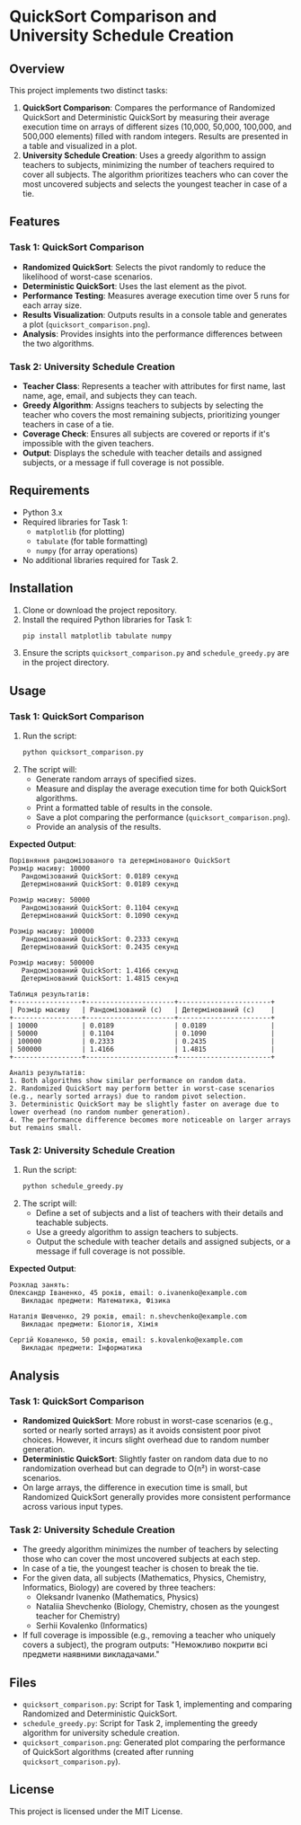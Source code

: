 # QuickSort Comparison and University Schedule Creation

## Overview
This project implements two distinct tasks:
1. **QuickSort Comparison**: Compares the performance of Randomized QuickSort and Deterministic QuickSort by measuring their average execution time on arrays of different sizes (10,000, 50,000, 100,000, and 500,000 elements) filled with random integers. Results are presented in a table and visualized in a plot.
2. **University Schedule Creation**: Uses a greedy algorithm to assign teachers to subjects, minimizing the number of teachers required to cover all subjects. The algorithm prioritizes teachers who can cover the most uncovered subjects and selects the youngest teacher in case of a tie.

## Features

### Task 1: QuickSort Comparison
- **Randomized QuickSort**: Selects the pivot randomly to reduce the likelihood of worst-case scenarios.
- **Deterministic QuickSort**: Uses the last element as the pivot.
- **Performance Testing**: Measures average execution time over 5 runs for each array size.
- **Results Visualization**: Outputs results in a console table and generates a plot (`quicksort_comparison.png`).
- **Analysis**: Provides insights into the performance differences between the two algorithms.

### Task 2: University Schedule Creation
- **Teacher Class**: Represents a teacher with attributes for first name, last name, age, email, and subjects they can teach.
- **Greedy Algorithm**: Assigns teachers to subjects by selecting the teacher who covers the most remaining subjects, prioritizing younger teachers in case of a tie.
- **Coverage Check**: Ensures all subjects are covered or reports if it's impossible with the given teachers.
- **Output**: Displays the schedule with teacher details and assigned subjects, or a message if full coverage is not possible.

## Requirements
- Python 3.x
- Required libraries for Task 1:
  - `matplotlib` (for plotting)
  - `tabulate` (for table formatting)
  - `numpy` (for array operations)
- No additional libraries required for Task 2.

## Installation
1. Clone or download the project repository.
2. Install the required Python libraries for Task 1:
   ```bash
   pip install matplotlib tabulate numpy
   ```
3. Ensure the scripts `quicksort_comparison.py` and `schedule_greedy.py` are in the project directory.

## Usage

### Task 1: QuickSort Comparison
1. Run the script:
   ```bash
   python quicksort_comparison.py
   ```
2. The script will:
   - Generate random arrays of specified sizes.
   - Measure and display the average execution time for both QuickSort algorithms.
   - Print a formatted table of results in the console.
   - Save a plot comparing the performance (`quicksort_comparison.png`).
   - Provide an analysis of the results.

**Expected Output**:
```
Порівняння рандомізованого та детермінованого QuickSort
Розмір масиву: 10000
   Рандомізований QuickSort: 0.0189 секунд
   Детермінований QuickSort: 0.0189 секунд

Розмір масиву: 50000
   Рандомізований QuickSort: 0.1104 секунд
   Детермінований QuickSort: 0.1090 секунд

Розмір масиву: 100000
   Рандомізований QuickSort: 0.2333 секунд
   Детермінований QuickSort: 0.2435 секунд

Розмір масиву: 500000
   Рандомізований QuickSort: 1.4166 секунд
   Детермінований QuickSort: 1.4815 секунд

Таблиця результатів:
+-----------------+----------------------+-----------------------+
| Розмір масиву   | Рандомізований (с)   | Детермінований (с)    |
+-----------------+----------------------+-----------------------+
| 10000           | 0.0189               | 0.0189                |
| 50000           | 0.1104               | 0.1090                |
| 100000          | 0.2333               | 0.2435                |
| 500000          | 1.4166               | 1.4815                |
+-----------------+----------------------+-----------------------+

Аналіз результатів:
1. Both algorithms show similar performance on random data.
2. Randomized QuickSort may perform better in worst-case scenarios (e.g., nearly sorted arrays) due to random pivot selection.
3. Deterministic QuickSort may be slightly faster on average due to lower overhead (no random number generation).
4. The performance difference becomes more noticeable on larger arrays but remains small.
```

### Task 2: University Schedule Creation
1. Run the script:
   ```bash
   python schedule_greedy.py
   ```
2. The script will:
   - Define a set of subjects and a list of teachers with their details and teachable subjects.
   - Use a greedy algorithm to assign teachers to subjects.
   - Output the schedule with teacher details and assigned subjects, or a message if full coverage is not possible.

**Expected Output**:
```
Розклад занять:
Олександр Іваненко, 45 років, email: o.ivanenko@example.com
   Викладає предмети: Математика, Фізика

Наталія Шевченко, 29 років, email: n.shevchenko@example.com
   Викладає предмети: Біологія, Хімія

Сергій Коваленко, 50 років, email: s.kovalenko@example.com
   Викладає предмети: Інформатика
```

## Analysis

### Task 1: QuickSort Comparison
- **Randomized QuickSort**: More robust in worst-case scenarios (e.g., sorted or nearly sorted arrays) as it avoids consistent poor pivot choices. However, it incurs slight overhead due to random number generation.
- **Deterministic QuickSort**: Slightly faster on random data due to no randomization overhead but can degrade to O(n²) in worst-case scenarios.
- On large arrays, the difference in execution time is small, but Randomized QuickSort generally provides more consistent performance across various input types.

### Task 2: University Schedule Creation
- The greedy algorithm minimizes the number of teachers by selecting those who can cover the most uncovered subjects at each step.
- In case of a tie, the youngest teacher is chosen to break the tie.
- For the given data, all subjects (Mathematics, Physics, Chemistry, Informatics, Biology) are covered by three teachers:
  - Oleksandr Ivanenko (Mathematics, Physics)
  - Nataliia Shevchenko (Biology, Chemistry, chosen as the youngest teacher for Chemistry)
  - Serhii Kovalenko (Informatics)
- If full coverage is impossible (e.g., removing a teacher who uniquely covers a subject), the program outputs: "Неможливо покрити всі предмети наявними викладачами."

## Files
- `quicksort_comparison.py`: Script for Task 1, implementing and comparing Randomized and Deterministic QuickSort.
- `schedule_greedy.py`: Script for Task 2, implementing the greedy algorithm for university schedule creation.
- `quicksort_comparison.png`: Generated plot comparing the performance of QuickSort algorithms (created after running `quicksort_comparison.py`).

## License
This project is licensed under the MIT License.